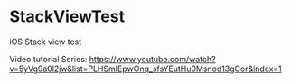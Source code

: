 # StackViewTest
iOS Stack view test

Video tutorial Series: https://www.youtube.com/watch?v=5yVg9a0l2jw&list=PLHSmIEpwOnq_sfsYEutHu0Msnod13gCor&index=1
